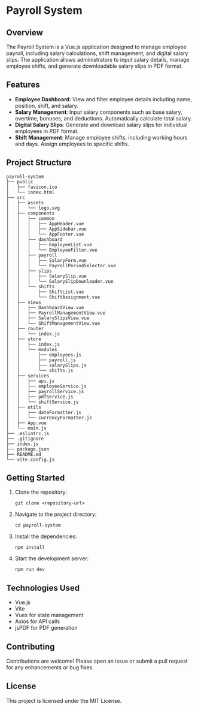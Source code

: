 # Payroll System

## Overview
The Payroll System is a Vue.js application designed to manage employee payroll, including salary calculations, shift management, and digital salary slips. The application allows administrators to input salary details, manage employee shifts, and generate downloadable salary slips in PDF format.

## Features
- **Employee Dashboard**: View and filter employee details including name, position, shift, and salary.
- **Salary Management**: Input salary components such as base salary, overtime, bonuses, and deductions. Automatically calculate total salary.
- **Digital Salary Slips**: Generate and download salary slips for individual employees in PDF format.
- **Shift Management**: Manage employee shifts, including working hours and days. Assign employees to specific shifts.

## Project Structure
```
payroll-system
├── public
│   ├── favicon.ico
│   └── index.html
├── src
│   ├── assets
│   │   └── logo.svg
│   ├── components
│   │   ├── common
│   │   │   ├── AppHeader.vue
│   │   │   ├── AppSidebar.vue
│   │   │   └── AppFooter.vue
│   │   ├── dashboard
│   │   │   ├── EmployeeList.vue
│   │   │   └── EmployeeFilter.vue
│   │   ├── payroll
│   │   │   ├── SalaryForm.vue
│   │   │   └── PayrollPeriodSelector.vue
│   │   ├── slips
│   │   │   ├── SalarySlip.vue
│   │   │   └── SalarySlipDownloader.vue
│   │   └── shifts
│   │       ├── ShiftList.vue
│   │       └── ShiftAssignment.vue
│   ├── views
│   │   ├── DashboardView.vue
│   │   ├── PayrollManagementView.vue
│   │   ├── SalarySlipsView.vue
│   │   └── ShiftManagementView.vue
│   ├── router
│   │   └── index.js
│   ├── store
│   │   ├── index.js
│   │   └── modules
│   │       ├── employees.js
│   │       ├── payroll.js
│   │       ├── salarySlips.js
│   │       └── shifts.js
│   ├── services
│   │   ├── api.js
│   │   ├── employeeService.js
│   │   ├── payrollService.js
│   │   ├── pdfService.js
│   │   └── shiftService.js
│   ├── utils
│   │   ├── dateFormatter.js
│   │   └── currencyFormatter.js
│   ├── App.vue
│   └── main.js
├── .eslintrc.js
├── .gitignore
├── index.js
├── package.json
├── README.md
└── vite.config.js
```

## Getting Started
1. Clone the repository:
   ```
   git clone <repository-url>
   ```
2. Navigate to the project directory:
   ```
   cd payroll-system
   ```
3. Install the dependencies:
   ```
   npm install
   ```
4. Start the development server:
   ```
   npm run dev
   ```

## Technologies Used
- Vue.js
- Vite
- Vuex for state management
- Axios for API calls
- jsPDF for PDF generation

## Contributing
Contributions are welcome! Please open an issue or submit a pull request for any enhancements or bug fixes.

## License
This project is licensed under the MIT License.